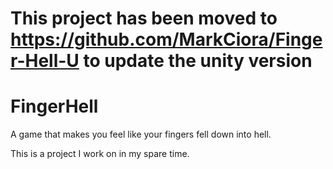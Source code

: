 # This project has been moved to https://github.com/MarkCiora/Finger-Hell-U to update the unity version

# FingerHell
A game that makes you feel like your fingers fell down into hell.

This is a project I work on in my spare time.
